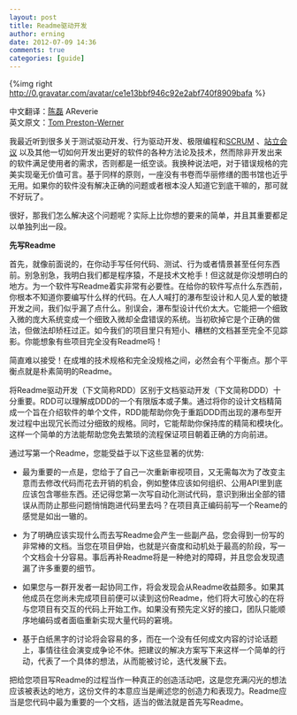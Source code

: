 ```yaml
---
layout: post
title: Readme驱动开发
author: erning
date: 2012-07-09 14:36
comments: true
categories: [guide] 
---
```


{%img right http://0.gravatar.com/avatar/ce1e13bbf946c92e2abf740f8909bafa %}

中文翻译：[陈磊](https://twitter.com/AReverie) AReverie  
英文原文：[Tom Preston-Werner](http://tom.preston-werner.com/2010/08/23/readme-driven-development.html)


我最近听到很多关于测试驱动开发、行为驱动开发、极限编程和[SCRUM][1] 、[站立会议][2] 以及其他一切如何开发出更好的软件的各种方法论及技术，然而除非开发出来的软件满足使用者的需求，否则都是一纸空谈。我换种说法吧，对于错误规格的完美实现毫无价值可言。基于同样的原则，一座没有书卷而华丽修缮的图书馆也近乎无用。如果你的软件没有解决正确的问题或者根本没人知道它到底干嘛的，那可就不好玩了。

很好，那我们怎么解决这个问题呢？实际上比你想的要来的简单，并且其重要都足以单独列出一段。

**先写Readme**

首先，就像前面说的，在你动手写任何代码、测试、行为或者情景甚至任何东西前。别急别急，我明白我们都是程序猿，不是技术文枪手！但这就是你没想明白的地方。为一个软件写Readme着实非常有必要性。在给你的软件写点什么东西前，你根本不知道你要编写什么样的代码。在人人喊打的瀑布型设计和人见人爱的敏捷开发之间，我们似乎漏了点什么。别误会，瀑布型设计代价太大。它能把一个细致入微的庞大系统变成一个细致入微却全盘错误的系统。当初砍掉它是个正确的做法，但做法却矫枉过正。如今我们的项目里只有短小、糟糕的文档甚至完全不见踪影。你能想象有些项目完全没有Readme吗！

简直难以接受！在成堆的技术规格和完全没规格之间，必然会有个平衡点。那个平衡点就是朴素简明的Readme。

将Readme驱动开发（下文简称RDD）区别于文档驱动开发（下文简称DDD）十分重要。RDD可以理解成DDD的一个有限版本或子集。通过将你的设计文档精简成一个旨在介绍软件的单个文件，RDD能帮助你免于重蹈DDD而出现的瀑布型开发过程中出现冗长而过分细致的规格。同时，它能帮助你保持库的精简和模块化。这样一个简单的方法能帮助您免去繁琐的流程保证项目朝着正确的方向前进。

通过写第一个Readme，您能受益于以下这些显著的优势:

* 最为重要的一点是，您给于了自己一次重新审视项目，又无需每次为了改变主意而去修改代码而花去开销的机会，例如整体应该如何组织、公用API里到底应该包含哪些东西。还记得您第一次写自动化测试代码，意识到揪出全部的错误从而防止那些问题悄悄跑进代码里去吗？在项目真正编码前写一个Reame的感觉是如出一辙的。

* 为了明确应该实现什么而去写Readme会产生一些副产品，您会得到一份写的非常棒的文档。当您在项目伊始，也就是兴奋度和动机处于最高的阶段，写一个文档会十分容易。事后再补Readme将是一种绝对的障碍，并且您会发现遗漏了许多重要的细节。

* 如果您与一群开发者一起协同工作，将会发现会从Readme收益颇多。如果其他成员在您尚未完成项目前便可以读到这份Readme，他们将大可放心的在将与您项目有交互的代码上开始工作。如果没有预先定义好的接口，团队只能顺序地编码或者面临重新实现大量代码的窘境。

* 基于白纸黑字的讨论将会容易的多，而在一个没有任何成文内容的讨论话题上，事情往往会演变成争论不休。把建议的解决方案写下来这样一个简单的行动，代表了一个具体的想法，从而能被讨论，迭代发展下去。

把给您项目写Readme的过程当作一种真正的创造活动吧，这是您充满闪光的想法应该被表达的地方，这份文件的本意应当是阐述您的创造力和表现力。Readme应当是您代码中最为重要的一个文档，适当的做法就是首先写Readme。

[1]: http://zh.wikipedia.org/wiki/Scrum "SCRUM"
[2]: http://zh.wikipedia.org/wiki/Scrum#Scrum.E4.BC.9A.E8.AE.AE "站立会议"

